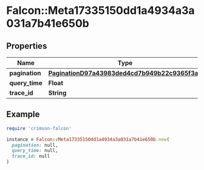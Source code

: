 # Falcon::Meta17335150dd1a4934a3a031a7b41e650b

## Properties

| Name | Type | Description | Notes |
| ---- | ---- | ----------- | ----- |
| **pagination** | [**PaginationD97a43983ded4cd7b949b22c9365f3ac**](PaginationD97a43983ded4cd7b949b22c9365f3ac.md) |  | [optional] |
| **query_time** | **Float** |  | [optional] |
| **trace_id** | **String** |  | [optional] |

## Example

```ruby
require 'crimson-falcon'

instance = Falcon::Meta17335150dd1a4934a3a031a7b41e650b.new(
  pagination: null,
  query_time: null,
  trace_id: null
)
```

